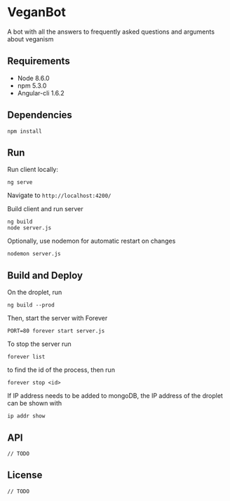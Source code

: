 # VeganBot

A bot with all the answers to frequently asked questions and arguments about veganism

## Requirements

* Node 8.6.0
* npm 5.3.0
* Angular-cli 1.6.2

## Dependencies

`npm install`

## Run

Run client locally:

`ng serve`

Navigate to `http://localhost:4200/`

Build client and run server

```
ng build
node server.js
```

Optionally, use nodemon for automatic restart on changes

`nodemon server.js`

## Build and Deploy

On the droplet, run

`ng build --prod`

Then, start the server with Forever

`PORT=80 forever start server.js`

To stop the server run

`forever list`

to find the id of the process, then run

`forever stop <id>`

If IP address needs to be added to mongoDB, the IP address of the droplet can be shown with

`ip addr show`

## API

`// TODO`

## License

`// TODO`

